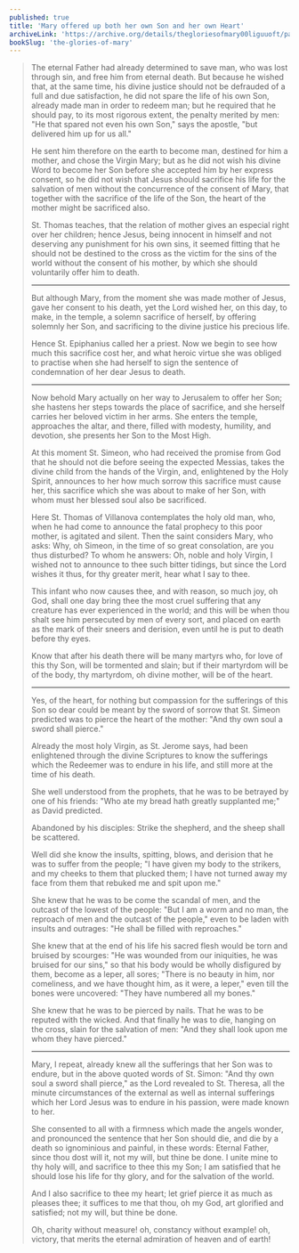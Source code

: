 ```yaml
---
published: true
title: 'Mary offered up both her own Son and her own Heart'
archiveLink: 'https://archive.org/details/thegloriesofmary00liguuoft/page/459?view=theater'
bookSlug: 'the-glories-of-mary'
---
```


> The eternal Father had already determined to save man, who was lost through sin, and free him from eternal death. But because he wished that, at the same time, his divine justice should not be defrauded of a full and due satisfaction, he did not spare the life of his own Son, already made man in order to redeem man; but he required that he should pay, to its most rigorous extent, the penalty merited by men: "He that spared not even his own Son," says the apostle, "but delivered him up for us all."
>
> He sent him therefore on the earth to become man, destined for him a mother, and chose the Virgin Mary; but as he did not wish his divine Word to become her Son before she accepted him by her express consent, so he did not wish that Jesus should sacrifice his life for the salvation of men without the concurrence of the consent of Mary, that together with the sacrifice of the life of the Son, the heart of the mother might be sacrificed also.
>
> St. Thomas teaches, that the relation of mother gives an especial right over her children; hence Jesus, being innocent in himself and not deserving any punishment for his own sins, it seemed fitting that he should not be destined to the cross as the victim for the sins of the world without the consent of his mother, by which she should voluntarily offer him to death.
>
> ---
>
> But although Mary, from the moment she was made mother of Jesus, gave her consent to his death, yet the Lord wished her, on this day, to make, in the temple, a solemn sacrifice of herself, by offering solemnly her Son, and sacrificing to the divine justice his precious life.
>
> Hence St. Epiphanius called her a priest. Now we begin to see how much this sacrifice cost her, and what heroic virtue she was obliged to practise when she had herself to sign the sentence of condemnation of her dear Jesus to death.
>
> ---
>
> Now behold Mary actually on her way to Jerusalem to offer her Son; she hastens her steps towards the place of sacrifice, and she herself carries her beloved victim in her arms. She enters the temple, approaches the altar, and there, filled with modesty, humility, and devotion, she presents her Son to the Most High.
>
> At this moment St. Simeon, who had received the promise from God that he should not die before seeing the expected Messias, takes the divine child from the hands of the Virgin, and, enlightened by the Holy Spirit, announces to her how much sorrow this sacrifice must cause her, this sacrifice which she was about to make of her Son, with whom must her blessed soul also be sacrificed.
>
> Here St. Thomas of Villanova contemplates the holy old man, who, when he had come to announce the fatal prophecy to this poor mother, is agitated and silent. Then the saint considers Mary, who asks: Why, oh Simeon, in the time of so great consolation, are you thus disturbed? To whom he answers: Oh, noble and holy Virgin, I wished not to announce to thee such bitter tidings, but since the Lord wishes it thus, for thy greater merit, hear what I say to thee.
>
> This infant who now causes thee, and with reason, so much joy, oh God, shall one day bring thee the most cruel suffering that any creature has ever experienced in the world; and this will be when thou shalt see him persecuted by men of every sort, and placed on earth as the mark of their sneers and derision, even until he is put to death before thy eyes.
>
> Know that after his death there will be many martyrs who, for love of this thy Son, will be tormented and slain; but if their martyrdom will be of the body, thy martyrdom, oh divine mother, will be of the heart.
>
> ---
>
> Yes, of the heart, for nothing but compassion for the sufferings of this Son so dear could be meant by the sword of sorrow that St. Simeon predicted was to pierce the heart of the mother: "And thy own soul a sword shall pierce."
>
> Already the most holy Virgin, as St. Jerome says, had been enlightened through the divine Scriptures to know the sufferings which the Redeemer was to endure in his life, and still more at the time of his death.
>
> She well understood from the prophets, that he was to be betrayed by one of his friends: "Who ate my bread hath greatly supplanted me;" as David predicted.
>
> Abandoned by his disciples: Strike the shepherd, and the sheep shall be scattered.
>
> Well did she know the insults, spitting, blows, and derision that he was to suffer from the people; "I have given my body to the strikers, and my cheeks to them that plucked them; I have not turned away my face from them that rebuked me and spit upon me."
>
> She knew that he was to be come the scandal of men, and the outcast of the lowest of the people: "But I am a worm and no man, the reproach of men and the outcast of the people," even to be laden with insults and outrages: "He shall be filled with reproaches."
>
> She knew that at the end of his life his sacred flesh would be torn and bruised by scourges: "He was wounded from our iniquities, he was bruised for our sins," so that his body would be wholly disfigured by them, become as a leper, all sores; "There is no beauty in him, nor comeliness, and we have thought him, as it were, a leper," even till the bones were uncovered: "They have numbered all my bones."
>
> She knew that he was to be pierced by nails. That he was to be reputed with the wicked. And that finally he was to die, hanging on the cross, slain for the salvation of men: "And they shall look upon me whom they have pierced."
>
> ---
>
> Mary, I repeat, already knew all the sufferings that her Son was to endure, but in the above quoted words of St. Simon: "And thy own soul a sword shall pierce," as the Lord revealed to St. Theresa, all the minute circumstances of the external as well as internal sufferings which her Lord Jesus was to endure in his passion, were made known to her.
>
> She consented to all with a firmness which made the angels wonder, and pronounced the sentence that her Son should die, and die by a death so ignominious and painful, in these words: Eternal Father, since thou dost will it, not my will, but thine be done. I unite mine to thy holy will, and sacrifice to thee this my Son; I am satisfied that he should lose his life for thy glory, and for the salvation of the world.
>
> And I also sacrifice to thee my heart; let grief pierce it as much as pleases thee; it suffices to me that thou, oh my God, art glorified and satisfied; not my will, but thine be done.
>
> Oh, charity without measure! oh, constancy without example! oh, victory, that merits the eternal admiration of heaven and of earth!